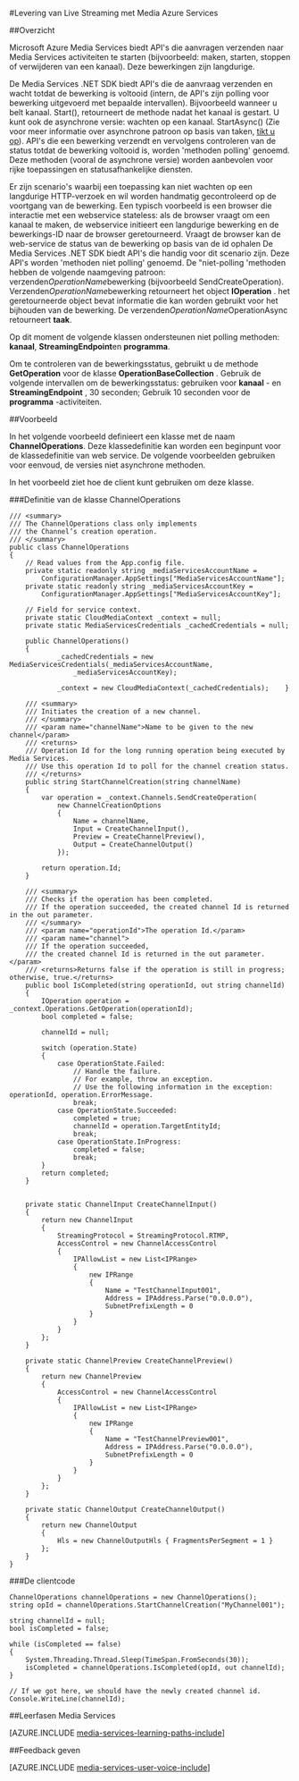 <properties 
    pageTitle="Polling-langdurige bewerkingen | Microsoft Azure" 
    description="In dit onderwerp wordt beschreven hoe langdurige bewerkingen te controleren." 
    services="media-services" 
    documentationCenter="" 
    authors="juliako" 
    manager="erikre" 
    editor=""/>

<tags 
    ms.service="media-services" 
    ms.workload="media" 
    ms.tgt_pltfrm="na" 
    ms.devlang="na" 
    ms.topic="article" 
    ms.date="09/26/2016" 
    ms.author="juliako"/>


#<a name="delivering-live-streaming-with-azure-media-services"></a>Levering van Live Streaming met Media Azure Services

##<a name="overview"></a>Overzicht

Microsoft Azure Media Services biedt API's die aanvragen verzenden naar Media Services activiteiten te starten (bijvoorbeeld: maken, starten, stoppen of verwijderen van een kanaal). Deze bewerkingen zijn langdurige.

De Media Services .NET SDK biedt API's die de aanvraag verzenden en wacht totdat de bewerking is voltooid (intern, de API's zijn polling voor bewerking uitgevoerd met bepaalde intervallen). Bijvoorbeeld wanneer u belt kanaal. Start(), retourneert de methode nadat het kanaal is gestart. U kunt ook de asynchrone versie: wachten op een kanaal. StartAsync() (Zie voor meer informatie over asynchrone patroon op basis van taken, [tikt u op](https://msdn.microsoft.com/library/hh873175(v=vs.110).aspx)). API's die een bewerking verzendt en vervolgens controleren van de status totdat de bewerking voltooid is, worden 'methoden polling' genoemd. Deze methoden (vooral de asynchrone versie) worden aanbevolen voor rijke toepassingen en statusafhankelijke diensten.

Er zijn scenario's waarbij een toepassing kan niet wachten op een langdurige HTTP-verzoek en wil worden handmatig gecontroleerd op de voortgang van de bewerking. Een typisch voorbeeld is een browser die interactie met een webservice stateless: als de browser vraagt om een kanaal te maken, de webservice initieert een langdurige bewerking en de bewerkings-ID naar de browser geretourneerd. Vraagt de browser kan de web-service de status van de bewerking op basis van de id ophalen De Media Services .NET SDK biedt API's die handig voor dit scenario zijn. Deze API's worden 'methoden niet polling' genoemd.
De "niet-polling 'methoden hebben de volgende naamgeving patroon: verzenden*OperationName*bewerking (bijvoorbeeld SendCreateOperation). Verzenden*OperationName*bewerking retourneert het object **IOperation** . het geretourneerde object bevat informatie die kan worden gebruikt voor het bijhouden van de bewerking. De verzenden*OperationName*OperationAsync retourneert **taak<IOperation>**.

Op dit moment de volgende klassen ondersteunen niet polling methoden: **kanaal**, **StreamingEndpoint**en **programma**.

Om te controleren van de bewerkingsstatus, gebruikt u de methode **GetOperation** voor de klasse **OperationBaseCollection** . Gebruik de volgende intervallen om de bewerkingsstatus: gebruiken voor **kanaal** - en **StreamingEndpoint** , 30 seconden; Gebruik 10 seconden voor de **programma** -activiteiten.


##<a name="example"></a>Voorbeeld

In het volgende voorbeeld definieert een klasse met de naam **ChannelOperations**. Deze klassedefinitie kan worden een beginpunt voor de klassedefinitie van web service. De volgende voorbeelden gebruiken voor eenvoud, de versies niet asynchrone methoden.

In het voorbeeld ziet hoe de client kunt gebruiken om deze klasse.

###<a name="channeloperations-class-definition"></a>Definitie van de klasse ChannelOperations

    /// <summary> 
    /// The ChannelOperations class only implements 
    /// the Channel’s creation operation. 
    /// </summary> 
    public class ChannelOperations
    {
        // Read values from the App.config file.
        private static readonly string _mediaServicesAccountName =
            ConfigurationManager.AppSettings["MediaServicesAccountName"];
        private static readonly string _mediaServicesAccountKey =
            ConfigurationManager.AppSettings["MediaServicesAccountKey"];
    
        // Field for service context.
        private static CloudMediaContext _context = null;
        private static MediaServicesCredentials _cachedCredentials = null;
    
        public ChannelOperations()
        {
                _cachedCredentials = new MediaServicesCredentials(_mediaServicesAccountName,
                    _mediaServicesAccountKey);
    
                _context = new CloudMediaContext(_cachedCredentials);    }
    
        /// <summary>  
        /// Initiates the creation of a new channel.  
        /// </summary>  
        /// <param name="channelName">Name to be given to the new channel</param>  
        /// <returns>  
        /// Operation Id for the long running operation being executed by Media Services. 
        /// Use this operation Id to poll for the channel creation status. 
        /// </returns> 
        public string StartChannelCreation(string channelName)
        {
            var operation = _context.Channels.SendCreateOperation(
                new ChannelCreationOptions
                {
                    Name = channelName,
                    Input = CreateChannelInput(),
                    Preview = CreateChannelPreview(),
                    Output = CreateChannelOutput()
                });
    
            return operation.Id;
        }
    
        /// <summary> 
        /// Checks if the operation has been completed. 
        /// If the operation succeeded, the created channel Id is returned in the out parameter.
        /// </summary> 
        /// <param name="operationId">The operation Id.</param> 
        /// <param name="channel">
        /// If the operation succeeded, 
        /// the created channel Id is returned in the out parameter.</param>
        /// <returns>Returns false if the operation is still in progress; otherwise, true.</returns> 
        public bool IsCompleted(string operationId, out string channelId)
        {
            IOperation operation = _context.Operations.GetOperation(operationId);
            bool completed = false;
    
            channelId = null;
    
            switch (operation.State)
            {
                case OperationState.Failed:
                    // Handle the failure. 
                    // For example, throw an exception. 
                    // Use the following information in the exception: operationId, operation.ErrorMessage.
                    break;
                case OperationState.Succeeded:
                    completed = true;
                    channelId = operation.TargetEntityId;
                    break;
                case OperationState.InProgress:
                    completed = false;
                    break;
            }
            return completed;
        }
    
    
        private static ChannelInput CreateChannelInput()
        {
            return new ChannelInput
            {
                StreamingProtocol = StreamingProtocol.RTMP,
                AccessControl = new ChannelAccessControl
                {
                    IPAllowList = new List<IPRange>
                    {
                        new IPRange
                        {
                            Name = "TestChannelInput001",
                            Address = IPAddress.Parse("0.0.0.0"),
                            SubnetPrefixLength = 0
                        }
                    }
                }
            };
        }
    
        private static ChannelPreview CreateChannelPreview()
        {
            return new ChannelPreview
            {
                AccessControl = new ChannelAccessControl
                {
                    IPAllowList = new List<IPRange>
                    {
                        new IPRange
                        {
                            Name = "TestChannelPreview001",
                            Address = IPAddress.Parse("0.0.0.0"),
                            SubnetPrefixLength = 0
                        }
                    }
                }
            };
        }
    
        private static ChannelOutput CreateChannelOutput()
        {
            return new ChannelOutput
            {
                Hls = new ChannelOutputHls { FragmentsPerSegment = 1 }
            };
        }
    }

###<a name="the-client-code"></a>De clientcode

    ChannelOperations channelOperations = new ChannelOperations();
    string opId = channelOperations.StartChannelCreation("MyChannel001");
    
    string channelId = null;
    bool isCompleted = false;
    
    while (isCompleted == false)
    {
        System.Threading.Thread.Sleep(TimeSpan.FromSeconds(30));
        isCompleted = channelOperations.IsCompleted(opId, out channelId);
    }
    
    // If we got here, we should have the newly created channel id.
    Console.WriteLine(channelId);
 


##<a name="media-services-learning-paths"></a>Leerfasen Media Services

[AZURE.INCLUDE [media-services-learning-paths-include](../../includes/media-services-learning-paths-include.md)]

##<a name="provide-feedback"></a>Feedback geven

[AZURE.INCLUDE [media-services-user-voice-include](../../includes/media-services-user-voice-include.md)]
